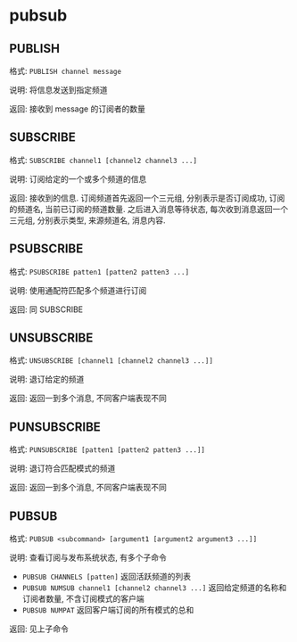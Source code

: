 # pubsub

## PUBLISH

格式: `PUBLISH channel message`

说明: 将信息发送到指定频道

返回: 接收到 message 的订阅者的数量


## SUBSCRIBE

格式: `SUBSCRIBE channel1 [channel2 channel3 ...]`

说明: 订阅给定的一个或多个频道的信息

返回: 接收到的信息.
订阅频道首先返回一个三元组, 分别表示是否订阅成功, 订阅的频道名, 当前已订阅的频道数量.
之后进入消息等待状态, 每次收到消息返回一个三元组, 分别表示类型, 来源频道名, 消息内容.


## PSUBSCRIBE

格式: `PSUBSCRIBE patten1 [patten2 patten3 ...]`

说明: 使用通配符匹配多个频道进行订阅

返回: 同 SUBSCRIBE


## UNSUBSCRIBE

格式: `UNSUBSCRIBE [channel1 [channel2 channel3 ...]]`

说明: 退订给定的频道

返回: 返回一到多个消息, 不同客户端表现不同


## PUNSUBSCRIBE

格式: `PUNSUBSCRIBE [patten1 [patten2 patten3 ...]]`

说明: 退订符合匹配模式的频道

返回: 返回一到多个消息, 不同客户端表现不同


## PUBSUB

格式: `PUBSUB <subcommand> [argument1 [argument2 argument3 ...]]`

说明: 查看订阅与发布系统状态, 有多个子命令
- `PUBSUB CHANNELS [patten]` 返回活跃频道的列表
- `PUBSUB NUMSUB channel1 [channel2 channel3 ...]` 返回给定频道的名称和订阅者数量, 
不含订阅模式的客户端
- `PUBSUB NUMPAT` 返回客户端订阅的所有模式的总和

返回: 见上子命令

